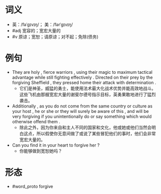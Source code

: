 # 词义
- 英：/fəˈɡɪvɪŋ/； 美：/fərˈɡɪvɪŋ/
- #adj 宽容的；宽宏大量的
- #v 原谅；宽恕；请原谅；对不起；免除(债务)
# 例句
- They are holy , fierce warriors , using their magic to maximum tactical advantage while still fighting effectively . Directed on their prey by the forgiving Sheffield , they pressed home their attack with determination .
	- 它们是神圣，威猛的勇士，能使用法术最大化战术优势并能高效地战斗。这些飞机由那艘宽宏大量的谢斐尔德号指示目标，英勇果敢地进行了猛烈袭击。
- Additionally , as you do not come from the same country or culture as your host , he or she or they will surely be aware of this , and will be very forgiving if you unintentionally do or say something which would otherwise offend them .
	- 除此之外，因为你来自和主人不同的国家和文化，他或她或他们当然会明白这点，所以假使你无意间做了或说了某些冒犯他们的事时，他们会非常宽宏大量的。
- Can you find it in your heart to forgive her ?
	- 你能够做到宽恕她吗？
# 形态
- #word_proto forgive
